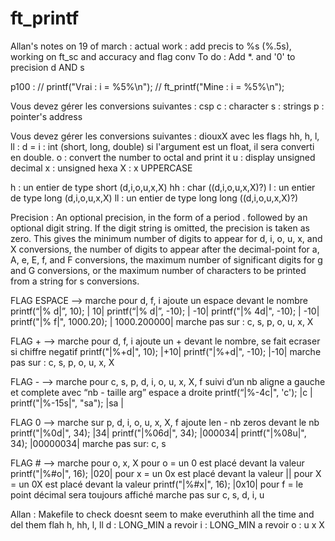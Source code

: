 # ft_printf

Allan's notes on 19 of march :
actual work : add precis to %s (%.5s), working on ft_sc and accuracy and flag conv
To do :
 Add *. and '0' to precision d AND s

 p100 :
 // printf("Vrai : i = %5%\n");
 // ft_printf("Mine : i = %5%\n");


 Vous devez gérer les conversions suivantes : csp c : character s : strings p : pointer's address

 Vous devez gérer les conversions suivantes : diouxX avec les flags hh, h, l, ll : d = i : int (short, long, double) si l'argument est un float, il sera converti en double. o : convert the number to octal and print it u : display unsigned decimal x : unsigned hexa X : x UPPERCASE

 h : un entier de type short (d,i,o,u,x,X) hh : char ((d,i,o,u,x,X)?) l : un entier de type long (d,i,o,u,x,X) ll : un entier de type long long ((d,i,o,u,x,X)?)

 Precision : An optional precision, in the form of a period . followed by an optional digit string. If the digit string is omitted, the precision is taken as zero. This gives the minimum number of digits to appear for d, i, o, u, x, and X conversions, the number of digits to appear after the decimal-point for a, A, e, E, f, and F conversions, the maximum number of significant digits for g and G conversions, or the maximum number of characters to be printed from a string for s conversions.

 FLAG ESPACE —> marche pour d, f, i ajoute un espace devant le nombre printf(“|% d|”, 10); | 10| printf(“|% d|”, -10); | -10| printf("|% 4d|", -10); | -10| printf("|% f|", 1000.20); | 1000.200000| marche pas sur : c, s, p, o, u, x, X

 FLAG + —> marche pour d, f, i ajoute un + devant le nombre, se fait ecraser si chiffre negatif printf("|%+d|", 10); |+10| printf("|%+d|", -10); |-10| marche pas sur : c, s, p, o, u, x, X

 FLAG - —> marche pour c, s, p, d, i, o, u, x, X, f suivi d’un nb aligne a gauche et complete avec “nb - taille arg” espace a droite printf(“|%-4c|", 'c'); |c | printf("|%-15s|", "sa"); |sa |

 FLAG 0 —> marche sur p, d, i, o, u, x, X, f ajoute len - nb zeros devant le nb printf("|%0d|", 34); |34| printf("|%06d|", 34); |000034| printf("|%08u|", 34); |00000034| marche pas sur: c, s

 FLAG # —> marche pour o, x, X pour o = un 0 est placé devant la valeur printf("|%#o|", 16); |020| pour x = un 0x est placé devant la valeur || pour X = un 0X est placé devant la valeur printf("|%#x|", 16); |0x10| pour f = le point décimal sera toujours affiché marche pas sur c, s, d, i, u

Allan :
Makefile to check doesnt seem to make everuthinh all the time and del them
flah h, hh, l, ll
d : LONG_MIN a revoir
i : LONG_MIN a revoir
o :
u
x
X
